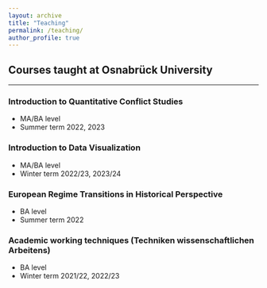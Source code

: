 ```yaml
---
layout: archive
title: "Teaching"
permalink: /teaching/
author_profile: true
---
```


## Courses taught at Osnabrück University

---

### Introduction to Quantitative Conflict Studies

  -  MA/BA level
  - Summer term 2022, 2023

### Introduction to Data Visualization

  - MA/BA level
  - Winter term 2022/23, 2023/24

### European Regime Transitions in Historical Perspective

  - BA level
  - Summer term 2022

### Academic working techniques (Techniken wissenschaftlichen Arbeitens)

  - BA level
  - Winter term 2021/22, 2022/23